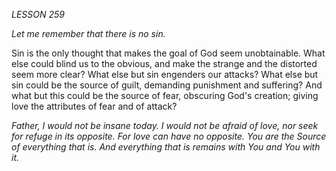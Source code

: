 *LESSON 259*

*Let me remember that there is no sin.*

Sin is the only thought that makes the goal of God seem unobtainable. What else could blind us to the obvious, and make the strange and the distorted seem more clear? What else but sin engenders our attacks? What else but sin could be the source of guilt, demanding punishment and suffering? And what but this could be the source of fear, obscuring God's creation; giving love the attributes of fear and of attack?

_Father, I would not be insane today. I would not be afraid of love, nor seek for refuge in its opposite. For love can have no opposite. You are the Source of everything that is. And everything that is remains with You and You with it._